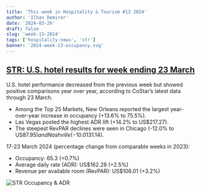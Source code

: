 ```yaml
---
title: 'This week in Hospitality & Tourism #13 2024'
author: 'Ilhan Demirer'
date: '2024-03-29'
draft: false
slug: 'week-13-2024'
tags: ['hospitality-news', 'str']
banner: '2024-week-13-occupancy.svg'
---
```


## [STR: U.S. hotel results for week ending 23 March](https://str.com/press-release/us-hotel-results-week-ending-23-march)

U.S. hotel performance decreased from the previous week but showed positive comparisons year over year, according to CoStar’s latest data through 23 March.

- Among the Top 25 Markets, New Orleans reported the largest year-over-year increase in occupancy (+13.6% to 75.5%).
- Las Vegas posted the highest ADR lift (+14.2% to US$217.27).
- The steepest RevPAR declines were seen in Chicago (-12.0% to US$87.95) and Nashville (-10.0% to US$131.14).

17-23 March 2024 (percentage change from comparable weeks in 2023):

- Occupancy: 65.3 (+0.7%)
- Average daily rate (ADR): US$162.28 (+2.5%)
- Revenue per available room (RevPAR): US$106.01 (+3.2%)

![STR Occupancy & ADR](/images/blogimages/2024-week-13-occupancy.svg)
